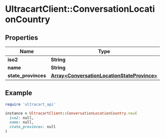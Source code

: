 # UltracartClient::ConversationLocationCountry

## Properties

| Name | Type | Description | Notes |
| ---- | ---- | ----------- | ----- |
| **iso2** | **String** |  | [optional] |
| **name** | **String** |  | [optional] |
| **state_provinces** | [**Array&lt;ConversationLocationStateProvince&gt;**](ConversationLocationStateProvince.md) |  | [optional] |

## Example

```ruby
require 'ultracart_api'

instance = UltracartClient::ConversationLocationCountry.new(
  iso2: null,
  name: null,
  state_provinces: null
)
```

